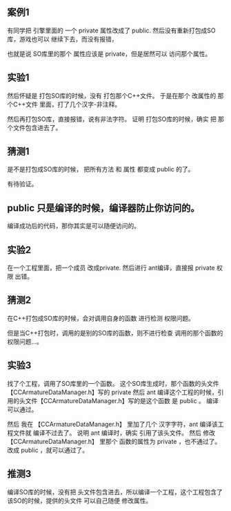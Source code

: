 

## 案例1
有同学把 引擎里面的 一个 private 属性改成了 public.
然后没有重新打包成SO库，游戏也可以 继续下去，而没有报错，

也就是说 SO库里的那个 属性应该是 private，但是居然可以 访问那个属性。

## 实验1
然后怀疑是 打包SO库的时候，没有 打包那个C++文件。
于是在那个 改属性的 那个C++文件 里面，打了几个汉字-非注释。

然后再打包SO库，直接报错，说有非法字符。
证明 打包SO库的时候，确实 把 那个文件包含进去了。


## 猜测1
是不是打包成SO库的时候， 把所有方法 和 属性 都变成 public 的了。

有待验证。


## public 只是编译的时候，编译器防止你访问的。
编译成功后的代码，那你其实是可以随便访问的。


## 实验2

在一个工程里面，把一个成员 改成private.
然后进行 ant编译，直接报 private  权限  出错。

## 猜测2
在C++打包成SO库的时候，会对调用自身的函数 进行检测 权限问题。

但是当C++打包时，调用的是别的SO库的函数，则不进行检查 调用的那个函数的权限问题...。


## 实验3
找了个工程，调用了SO库里的一个函数。 这个SO库生成时，那个函数的头文件【CCArmatureDataManager.h】写的 private
然后 ant 编译这个工程的时候，引用的头文件【CCArmatureDataManager.h】写的是这个函数 是 public 。
编译可以通过。

然后 我在 【CCArmatureDataManager.h】 里加了几个 汉字字符，ant 编译该工程文件就 编译不过去了。
说明 ant 编译时，确实 引用了该头文件。
然后 修改 【CCArmatureDataManager.h】 里那个 函数的属性为 private ，也不通过了。
改成 public ，就可以通过了。

## 推测3

编译SO库的时候，没有把 头文件包含进去，所以编译一个工程，这个工程包含了该SO的时候，提供的头文件 可以自己随便 修改属性。